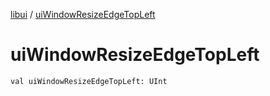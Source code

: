 [libui](README.md) / [uiWindowResizeEdgeTopLeft](ui-window-resize-edge-top-left.md)

# uiWindowResizeEdgeTopLeft

`val uiWindowResizeEdgeTopLeft: UInt`
